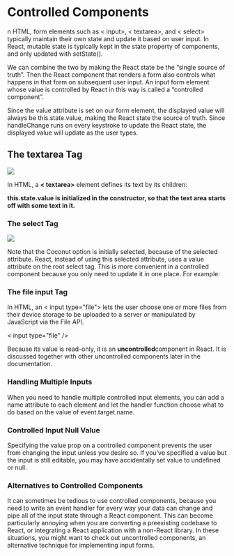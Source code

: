 # Controlled Components

n HTML, form elements such as < input>, < textarea>, and < select> typically maintain their own state and update it based on user input. In React, mutable state is typically kept in the state property of components, and only updated with setState().


We can combine the two by making the React state be the “single source of truth”. Then the React component that renders a form also controls what happens in that form on subsequent user input. An input form element whose value is controlled by React in this way is called a “controlled component”.

Since the value attribute is set on our form element, the displayed value will always be this.state.value, making the React state the source of truth. Since handleChange runs on every keystroke to update the React state, the displayed value will update as the user types.

## The textarea Tag

![](https://encrypted-tbn0.gstatic.com/images?q=tbn:ANd9GcTgTNUCcDYODrscJf7c1DDmqvsoGWnI2yC6Vg&usqp=CAU)

In HTML, a **< textarea>** element defines its text by its children:

**this.state.value is initialized in the constructor, so that the text area starts off with some text in it.**

### The select Tag

![](https://www.simplilearn.com/ice9/free_resources_article_thumb/html-select-tag.PNG)

Note that the Coconut option is initially selected, because of the selected attribute. React, instead of using this selected attribute, uses a value attribute on the root select tag. This is more convenient in a controlled component because you only need to update it in one place. For example:

### The file input Tag

In HTML, an < input type="file"> lets the user choose one or more files from their device storage to be uploaded to a server or manipulated by JavaScript via the File API.

< input type="file" />

Because its value is read-only, it is an **uncontrolled**component in React. It is discussed together with other uncontrolled components later in the documentation.


### Handling Multiple Inputs
When you need to handle multiple controlled input elements, you can add a name attribute to each element and let the handler function choose what to do based on the value of event.target.name.


### Controlled Input Null Value
Specifying the value prop on a controlled component prevents the user from changing the input unless you desire so. If you’ve specified a value but the input is still editable, you may have accidentally set value to undefined or null.

### Alternatives to Controlled Components

It can sometimes be tedious to use controlled components, because you need to write an event handler for every way your data can change and pipe all of the input state through a React component. This can become particularly annoying when you are converting a preexisting codebase to React, or integrating a React application with a non-React library. In these situations, you might want to check out uncontrolled components, an alternative technique for implementing input forms.